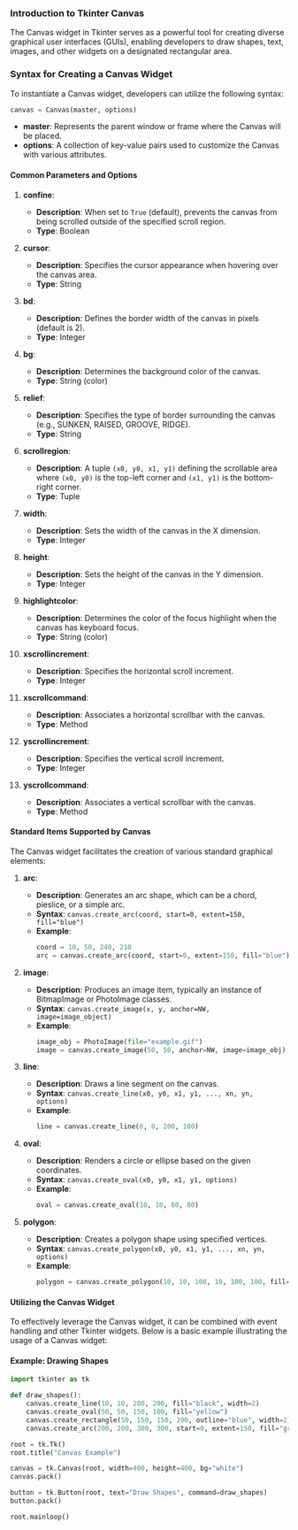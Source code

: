### Introduction to Tkinter Canvas

The Canvas widget in Tkinter serves as a powerful tool for creating diverse graphical user interfaces (GUIs), enabling developers to draw shapes, text, images, and other widgets on a designated rectangular area.

### Syntax for Creating a Canvas Widget

To instantiate a Canvas widget, developers can utilize the following syntax:

```python
canvas = Canvas(master, options)
```

- **master**: Represents the parent window or frame where the Canvas will be placed.
- **options**: A collection of key-value pairs used to customize the Canvas with various attributes.

#### Common Parameters and Options

1. **confine**: 
   - **Description**: When set to `True` (default), prevents the canvas from being scrolled outside of the specified scroll region.
   - **Type**: Boolean

2. **cursor**:
   - **Description**: Specifies the cursor appearance when hovering over the canvas area.
   - **Type**: String

3. **bd**:
   - **Description**: Defines the border width of the canvas in pixels (default is 2).
   - **Type**: Integer

4. **bg**:
   - **Description**: Determines the background color of the canvas.
   - **Type**: String (color)

5. **relief**:
   - **Description**: Specifies the type of border surrounding the canvas (e.g., SUNKEN, RAISED, GROOVE, RIDGE).
   - **Type**: String

6. **scrollregion**:
   - **Description**: A tuple `(x0, y0, x1, y1)` defining the scrollable area where `(x0, y0)` is the top-left corner and `(x1, y1)` is the bottom-right corner.
   - **Type**: Tuple

7. **width**:
   - **Description**: Sets the width of the canvas in the X dimension.
   - **Type**: Integer

8. **height**:
   - **Description**: Sets the height of the canvas in the Y dimension.
   - **Type**: Integer

9. **highlightcolor**:
   - **Description**: Determines the color of the focus highlight when the canvas has keyboard focus.
   - **Type**: String (color)

10. **xscrollincrement**:
    - **Description**: Specifies the horizontal scroll increment.
    - **Type**: Integer

11. **xscrollcommand**:
    - **Description**: Associates a horizontal scrollbar with the canvas.
    - **Type**: Method

12. **yscrollincrement**:
    - **Description**: Specifies the vertical scroll increment.
    - **Type**: Integer

13. **yscrollcommand**:
    - **Description**: Associates a vertical scrollbar with the canvas.
    - **Type**: Method

#### Standard Items Supported by Canvas

The Canvas widget facilitates the creation of various standard graphical elements:

1. **arc**:
   - **Description**: Generates an arc shape, which can be a chord, pieslice, or a simple arc.
   - **Syntax**: `canvas.create_arc(coord, start=0, extent=150, fill="blue")`
   - **Example**: 
     ```python
     coord = 10, 50, 240, 210
     arc = canvas.create_arc(coord, start=0, extent=150, fill="blue")
     ```

2. **image**:
   - **Description**: Produces an image item, typically an instance of BitmapImage or PhotoImage classes.
   - **Syntax**: `canvas.create_image(x, y, anchor=NW, image=image_object)`
   - **Example**: 
     ```python
     image_obj = PhotoImage(file="example.gif")
     image = canvas.create_image(50, 50, anchor=NW, image=image_obj)
     ```

3. **line**:
   - **Description**: Draws a line segment on the canvas.
   - **Syntax**: `canvas.create_line(x0, y0, x1, y1, ..., xn, yn, options)`
   - **Example**: 
     ```python
     line = canvas.create_line(0, 0, 200, 100)
     ```

4. **oval**:
   - **Description**: Renders a circle or ellipse based on the given coordinates.
   - **Syntax**: `canvas.create_oval(x0, y0, x1, y1, options)`
   - **Example**: 
     ```python
     oval = canvas.create_oval(10, 10, 80, 80)
     ```

5. **polygon**:
   - **Description**: Creates a polygon shape using specified vertices.
   - **Syntax**: `canvas.create_polygon(x0, y0, x1, y1, ..., xn, yn, options)`
   - **Example**: 
     ```python
     polygon = canvas.create_polygon(10, 10, 100, 10, 100, 100, fill='red')
     ```

#### Utilizing the Canvas Widget

To effectively leverage the Canvas widget, it can be combined with event handling and other Tkinter widgets. Below is a basic example illustrating the usage of a Canvas widget:

#### Example: Drawing Shapes

```python
import tkinter as tk

def draw_shapes():
    canvas.create_line(10, 10, 200, 200, fill="black", width=2)
    canvas.create_oval(50, 50, 150, 100, fill="yellow")
    canvas.create_rectangle(50, 150, 150, 200, outline="blue", width=2)
    canvas.create_arc(200, 200, 300, 300, start=0, extent=150, fill="green")

root = tk.Tk()
root.title("Canvas Example")

canvas = tk.Canvas(root, width=400, height=400, bg="white")
canvas.pack()

button = tk.Button(root, text="Draw Shapes", command=draw_shapes)
button.pack()

root.mainloop()
